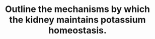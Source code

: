 ---
title: "Outline the mechanisms by which the kidney maintains potassium homeostasis."
entityType: SAQ
exam: PEX
college: ANZCA
year: 2007
sitting: B
question: 12
passRate: 25
EC_expectedDomains:
- "Main points expected for a pass included an outline of how potassium is handled as the glomerular filtrate passes along the nephron and a brief appreciation of the mechanisms of secretion and reabsorption of potassium."
EC_extraCredit:
- "Additional marks were allocated for more detail on the actual cellular mechanisms for secretion and the cellular processes that are influenced by aldosterone."
EC_errorsCommon:
- "The most common reason for not passing this question was the lack of any structure and a paucity of relevant information."
- "Very few candidates appreciated that reabsorption of potassium is fixed and that altering potassium secretion is the regulatory process."
- "Credit was not given for elaborate discussions of the determinates of glomerular filtration or for detailed descriptions of the systemic control of aldosterone secretion."
---